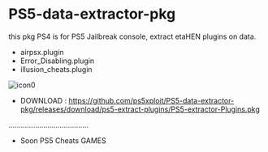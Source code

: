 # PS5-data-extractor-pkg

 this pkg PS4 is for PS5 Jailbreak console, extract etaHEN plugins on data.

 - airpsx.plugin
 - Error_Disabling.plugin
 - illusion_cheats.plugin

 ![icon0](https://github.com/user-attachments/assets/f76b5e05-d3f3-4c68-82d0-18442e7fff6b)
 
- DOWNLOAD : https://github.com/ps5xploit/PS5-data-extractor-pkg/releases/download/ps5-extract-plugins/PS5-extractor-Plugins.pkg
 
 .......................................
 - Soon PS5 Cheats GAMES 

